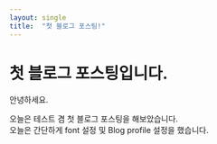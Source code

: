 ```yaml
---
layout: single
title:  "첫 블로그 포스팅!"
---
```


# 첫 블로그 포스팅입니다.

안녕하세요.

오늘은 테스트 겸 첫 블로그 포스팅을 해보았습니다.<br>
오늘은 간단하게 font 설정 및 Blog profile 설정을 했습니다.
